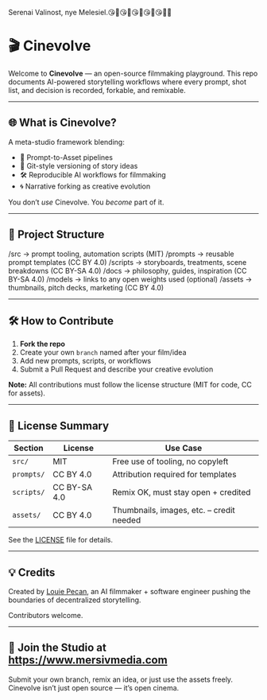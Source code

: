 Serenai Valinost, nye Melesiel.😘💞😘💞😘💞😘💞😘💞🤏

# 🎬 Cinevolve

Welcome to **Cinevolve** — an open-source filmmaking playground. This repo documents AI-powered storytelling workflows where every prompt, shot list, and decision is recorded, forkable, and remixable.

---

## 🌐 What is Cinevolve?

A meta-studio framework blending:

- 🧠 Prompt-to-Asset pipelines
- 🎥 Git-style versioning of story ideas
- 🛠️ Reproducible AI workflows for filmmaking
- 🌀 Narrative forking as creative evolution

You don’t *use* Cinevolve. You *become* part of it.

---

## 📁 Project Structure

/src → prompt tooling, automation scripts (MIT)
/prompts → reusable prompt templates (CC BY 4.0)
/scripts → storyboards, treatments, scene breakdowns (CC BY-SA 4.0)
/docs → philosophy, guides, inspiration (CC BY-SA 4.0)
/models → links to any open weights used (optional)
/assets → thumbnails, pitch decks, marketing (CC BY 4.0)

---

## 🛠️ How to Contribute

1. **Fork the repo**  
2. Create your own `branch` named after your film/idea
3. Add new prompts, scripts, or workflows
4. Submit a Pull Request and describe your creative evolution

**Note:** All contributions must follow the license structure (MIT for code, CC for assets).

---

## 🔏 License Summary

| Section       | License         | Use Case                                 |
|---------------|------------------|------------------------------------------|
| `src/`        | MIT              | Free use of tooling, no copyleft         |
| `prompts/`    | CC BY 4.0        | Attribution required for templates       |
| `scripts/`    | CC BY-SA 4.0     | Remix OK, must stay open + credited      |
| `assets/`     | CC BY 4.0        | Thumbnails, images, etc. – credit needed |

See the [LICENSE](./LICENSE) file for details.

---

## 💡 Credits

Created by [Louie Pecan](https://louiepecan.com), an AI filmmaker + software engineer pushing the boundaries of decentralized storytelling.

Contributors welcome.

---

## 🤝 Join the Studio at https://www.mersivmedia.com

Submit your own branch, remix an idea, or just use the assets freely.  
Cinevolve isn’t just open source — it’s open cinema.
